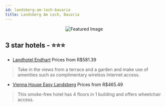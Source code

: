 ```yaml
---
id: landsberg-am-lech-bavaria
title: Landsberg Am Lech, Bavaria
---
```


<center><img src="https://i.travelapi.com/hotels/20000000/19460000/19458800/19458756/9831da75_z.jpg" alt="Featured Image" /></center>


##  3 star hotels - ⭐️⭐️⭐️

-    [Landhotel Endhart](https://us.hurb.com/hotels/landsberg-am-lech/landhotel-endhart-JNP-JP881802?cmp=18055) Prices from R$581.39
   > Take in the views from a terrace and a garden and make use of amenities such as complimentary wireless Internet access.
-    [Vienna House Easy Landsberg](https://us.hurb.com/hotels/landsberg-am-lech/vienna-house-easy-landsberg-JNP-JP132282?cmp=18055) Prices from R$465.49
   > This smoke-free hotel has 4 floors in 1 building and offers wheelchair access.
